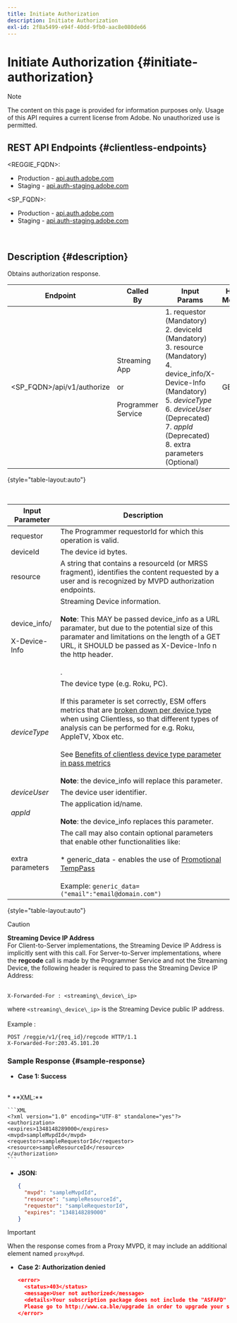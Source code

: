 ```yaml
---
title: Initiate Authorization
description: Initiate Authorization
exl-id: 2f8a5499-e94f-40dd-9fb0-aac8e080de66
---
```

# Initiate Authorization {#initiate-authorization}

>[!NOTE]
>
>The content on this page is provided for information purposes only. Usage of this API requires a current license from Adobe. No unauthorized use is permitted.

## REST API Endpoints {#clientless-endpoints}

<REGGIE_FQDN>:

* Production - [api.auth.adobe.com](http://api.auth.adobe.com/)
* Staging - [api.auth-staging.adobe.com](http://api.auth-staging.adobe.com/)

<SP_FQDN>:

* Production - [api.auth.adobe.com](http://api.auth.adobe.com/)
* Staging - [api.auth-staging.adobe.com](http://api.auth-staging.adobe.com/)

</br>

## Description {#description}

Obtains authorization response. 

| Endpoint | Called  </br>By | Input   </br>Params | HTTP  </br>Method | Response | HTTP  </br>Response |
| --- | --- | --- | --- | --- | --- |
| <SP_FQDN>/api/v1/authorize | Streaming App</br></br>or</br></br>Programmer Service | 1.  requestor (Mandatory)</br>2.  deviceId (Mandatory)</br>3.  resource (Mandatory)</br>4.  device_info/X-Device-Info (Mandatory)</br>5.  _deviceType_</br>6.  _deviceUser_ (Deprecated)</br>7.  _appId_ (Deprecated)</br>8.  extra parameters (Optional) | GET | XML or JSON containing authorization details or error details if unsuccessful. See samples below. | 200 - Success  </br>403 - No Success |

{style="table-layout:auto"}

</br>


| Input Parameter | Description |
| --- | --- |
| requestor | The Programmer requestorId for which this operation is valid. |
| deviceId | The device id bytes. |
| resource | A string that contains a resourceId (or MRSS fragment), identifies the content requested by a user and is recognized by MVPD authorization endpoints. |
| device_info/</br></br>X-Device-Info | Streaming Device information.</br></br>**Note**: This MAY be passed device_info as a URL paramater, but due to the potential size of this paramater and limitations on the length of a GET URL, it SHOULD be passed as X-Device-Info n the http header. </br></br><!--See the full details in [Passing Device and Connection Information](http://tve.helpdocsonline.com/passing-device-information)-->. |
| _deviceType_ | The device type (e.g. Roku, PC).</br></br>If this parameter is set correctly, ESM offers metrics that are [broken down per device type](/help/authentication/entitlement-service-monitoring-overview.md#clientless_device_type) when using Clientless, so that different types of analysis can be performed for e.g. Roku, AppleTV, Xbox etc.</br></br>See [Benefits of clientless device type parameter in pass metrics](/help/authentication/benefits-of-using-the-clientless-devicetype-parameter-in-pass-metrics.md)</br></br>**Note**: the device_info will replace this parameter. |
| _deviceUser_ | The device user identifier. |
| _appId_ | The application id/name. </br></br>**Note**: the device_info replaces this parameter. |
| extra parameters | The call may also contain optional parameters that enable other functionalities like:</br></br>* generic_data - enables the use of [Promotional TempPass](/help/authentication/promotional-temp-pass.md)</br></br>Example: `generic_data=("email":"email@domain.com")` |

{style="table-layout:auto"}

>[!CAUTION]
>
>**Streaming Device IP Address**</br>
>For Client-to-Server implementations, the Streaming Device IP Address is implicitly sent with this call.  For Server-to-Server implementations, where the **regcode** call is made by the Programmer Service and not the Streaming Device, the following header is required to pass the Streaming Device IP Address:</br></br>
>
>```
>X-Forwarded-For : <streaming\_device\_ip>
>```
>
>where `<streaming\_device\_ip>` is the Streaming Device public IP address.</br></br>
>Example :</br>
>
>```
>POST /reggie/v1/{req_id}/regcode HTTP/1.1
>X-Forwarded-For:203.45.101.20
>```
>


### Sample Response {#sample-response}

* **Case 1: Success**
</br>
  * **XML:**
  </br>
  
    ```XML
    <?xml version="1.0" encoding="UTF-8" standalone="yes"?>
    <authorization>
    <expires>1348148289000</expires>
    <mvpd>sampleMvpdId</mvpd>
    <requestor>sampleRequestorId</requestor>
    <resource>sampleResourceId</resource>
    </authorization>
    ```



  * **JSON:**

    ```JSON
    {
      "mvpd": "sampleMvpdId",
      "resource": "sampleResourceId",
      "requestor": "sampleRequestorId",
      "expires": "1348148289000"
    }
    ```

  >[!IMPORTANT]
  >
  >When the response comes from a Proxy MVPD, it may include an additional element named `proxyMvpd`. 

 

* **Case 2: Authorization denied**


  ```JSON 
  <error>
    <status>403</status>
    <message>User not authorized</message>
    <details>Your subscription package does not include the "ASFAFD" channel.
    Please go to http://www.ca.ble/upgrade in order to upgrade your subscription.</details>
  </error>
  ```
